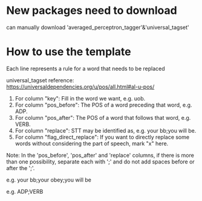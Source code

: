 # New packages need to download

can manually download 'averaged_perceptron_tagger'&'universal_tagset'

# How to use the template

Each line represents a rule for a word that needs to be replaced

universal_tagset reference: https://universaldependencies.org/u/pos/all.html#al-u-pos/

1. For column "key": Fill in the word we want, e.g. uob.
2. For column "pos_before": The POS of a word preceding that word, e.g. ADP.
3. For column "pos_after": The POS of a word that follows that word, e.g. VERB.
4. For column "replace": STT may be identified as, e.g. your bb;you will be.
5. For column "flag_direct_replace": If you want to directly replace some words without considering the part of speech, mark "x" here.

Note: In the 'pos_before', 'pos_after' and 'replace' columns, if there is more than one possibility, separate each with ';' and do not add spaces before or after the ';'.

e.g. your bb;your obey;you will be

e.g. ADP;VERB
